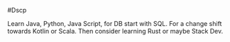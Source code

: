 #Dscp

Learn Java, Python, Java Script, for DB start with SQL. For a change
shift towards Kotlin or Scala. Then consider learning Rust or maybe Stack Dev.
